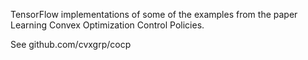 TensorFlow implementations of some of the examples from the paper
Learning Convex Optimization Control Policies.

See github.com/cvxgrp/cocp
